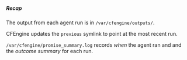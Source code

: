 ##### Recap

The output from each agent run is in `/var/cfengine/outputs/`.

CFEngine updates the `previous` symlink to point at the most recent run.

`/var/cfengine/promise_summary.log` records _when_ the agent ran and and the _outcome summary_ for each run.
